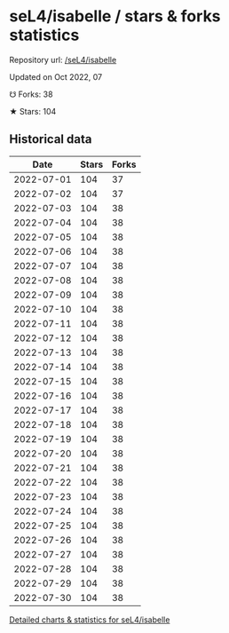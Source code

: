 # seL4/isabelle / stars & forks statistics

Repository url: [/seL4/isabelle](https://github.com/seL4/isabelle)

Updated on Oct 2022, 07

☋ Forks: 38

★ Stars: 104

## Historical data
| Date | Stars | Forks |
|------|-------|-------|
| 2022-07-01 | 104 | 37 | 
| 2022-07-02 | 104 | 37 | 
| 2022-07-03 | 104 | 38 | 
| 2022-07-04 | 104 | 38 | 
| 2022-07-05 | 104 | 38 | 
| 2022-07-06 | 104 | 38 | 
| 2022-07-07 | 104 | 38 | 
| 2022-07-08 | 104 | 38 | 
| 2022-07-09 | 104 | 38 | 
| 2022-07-10 | 104 | 38 | 
| 2022-07-11 | 104 | 38 | 
| 2022-07-12 | 104 | 38 | 
| 2022-07-13 | 104 | 38 | 
| 2022-07-14 | 104 | 38 | 
| 2022-07-15 | 104 | 38 | 
| 2022-07-16 | 104 | 38 | 
| 2022-07-17 | 104 | 38 | 
| 2022-07-18 | 104 | 38 | 
| 2022-07-19 | 104 | 38 | 
| 2022-07-20 | 104 | 38 | 
| 2022-07-21 | 104 | 38 | 
| 2022-07-22 | 104 | 38 | 
| 2022-07-23 | 104 | 38 | 
| 2022-07-24 | 104 | 38 | 
| 2022-07-25 | 104 | 38 | 
| 2022-07-26 | 104 | 38 | 
| 2022-07-27 | 104 | 38 | 
| 2022-07-28 | 104 | 38 | 
| 2022-07-29 | 104 | 38 | 
| 2022-07-30 | 104 | 38 | 


[Detailed charts & statistics for seL4/isabelle](https://reviewgithub.com/rep/seL4/isabelle)
